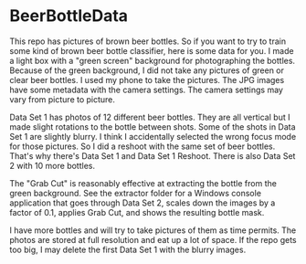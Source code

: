 # BeerBottleData

This repo has pictures of brown beer bottles.  So if you want to try to train some kind of brown beer bottle classifier, here is some data for you.  I made a light box with a "green screen" background for photographing the bottles.  Because of the green background, I did not take any pictures of green or clear beer bottles.  I used my phone to take the pictures.  The JPG images have some metadata with the camera settings.  The camera settings may vary from picture to picture.

Data Set 1 has photos of 12 different beer bottles.  They are all vertical but I made slight rotations to the bottle between shots.  Some of the shots in Data Set 1 are slightly blurry.  I think I accidentally selected the wrong focus mode for those pictures.  So I did a reshoot with the same set of beer bottles.  That's why there's Data Set 1 and Data Set 1 Reshoot.  There is also Data Set 2 with 10 more bottles.

The "Grab Cut" is reasonably effective at extracting the bottle from the green background.  See the extractor folder for a Windows console application that goes through Data Set 2, scales down the images by a factor of 0.1, applies Grab Cut, and shows the resulting bottle mask.

I have more bottles and will try to take pictures of them as time permits.  The photos are stored at full resolution and eat up a lot of space.  If the repo gets too big, I may delete the first Data Set 1 with the blurry images.
